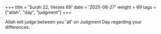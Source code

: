 +++
title = 'Surah 22, Verses 69'
date = '2025-08-27'
weight = 69
tags = ["allah", "day", "judgment"]
+++

Allah will judge between you ˹all˺ on Judgment Day regarding your differences.